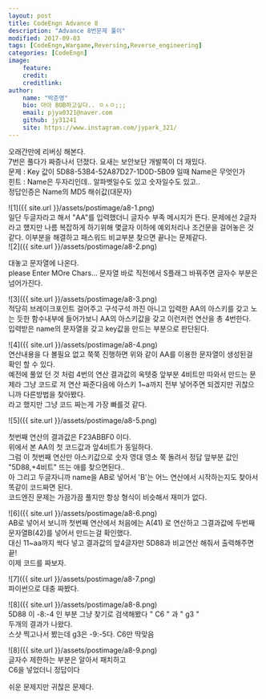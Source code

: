 ```yaml
---
layout: post
title: CodeEngn Advance 8
description: "Advance 8번문제 풀이"
modified: 2017-09-03
tags: [CodeEngn,Wargame,Reversing,Reverse_engineering]
categories: [CodeEngn]
image:
    feature:
    credit:
    creditlink:
author:
    name: "박준영"
    bio: 아아 BOB하고싶다.. ㅇㅅㅇ;;;
    email: pjya0321@naver.com
    github: jy31241
    site: https://www.instagram.com/jypark_321/
---
```

오래간만에 리버싱 해본다.  
7번은 풀다가 짜증나서 던졌다. 요새는 보안보단 개발쪽이 더 재밌다.  
문제 : Key 값이 5D88-53B4-52A87D27-1D0D-5B09 일때 Name은 무엇인가  
힌트 : Name은 두자리인데.. 알파벳일수도 있고 숫자일수도 있고..  
정답인증은 Name의 MD5 해쉬값(대문자)  

![1]({{ site.url }}/assets/postimage/a8-1.png)  
일단 두글자라고 해서 "AA"를 입력했더니 글자수 부족 메시지가 뜬다. 문제에선 2글자라고 헀지만 나름 복잡하게 하기위해 몇글자 이하에 예외처리나 조건문을 걸어놓은 것 같다. 이부분을 해결하고 패스워드 비교부분 찾으면 끝나는 문제같다.  
![2]({{ site.url }}/assets/postimage/a8-2.png)  

대놓고 문자열에 나온다.   
please Enter MOre Chars... 문자열 바로 직전에서 S플래그 바꿔주면 글자수 부분은 넘어가진다. 

![3]({{ site.url }}/assets/postimage/a8-3.png)  
적당히 브레이크포인트 걸어주고 구석구석 까진 아니고 입력한 AA의 아스키를 갖고 노는 듯한 함수내부에 들어가보니 AA의 아스키값을 갖고 이런저런 연산을 총 4번한다.  
입력받은 name의 문자열을 갖고 key값을 만드는 부분으로 판단된다.  

![4]({{ site.url }}/assets/postimage/a8-4.png)  
연산내용을 다 볼필요 없고 쭉쭉 진행하면 위와 같이 AA를 이용한 문자열이 생성된걸 확인 할 수 있다.  
예전에 풀었 던 것 처럼 4번의 연산 결과값의 옥텟중 앞부분 4비트만 따와서 만드는 문제라 그냥 코드로 저 연산 짜준다음에 아스키 1~a까지 전부 넣어주면 되겠지만 귀찮으니까 다른방법을 찾아봤다.  
라고 했지만 그냥 코드 짜는게 가장 빠를것 같다.  

![5]({{ site.url }}/assets/postimage/a8-5.png)  

첫번째 연산의 결과값은 F23ABBF0 이다.  
위에서 본 AA의 첫 코드값과 앞4비트가 동일하다.  
그럼 이 첫번째 연산만 아스키값으로 숫자 영대 영소 쭉 돌려서 정답 앞부분 값인  
"5D88,+4비트" 뜨는 애를 찾으면된다..  
아 그리고 두글자니까 name을 AB로 넣어서 'B'는 어느 연산에서 시작하는지도 찾아서 똑같이 코드짜면 된다.  
코드엔진 문제는 가끔가끔 풀지만 항상 형식이 비슷해서 재미가 없다.  
  
  
![6]({{ site.url }}/assets/postimage/a8-6.png)  
AB로 넣어서 보니까 첫번째 연산에서 처음에는 A(41) 로 연산하고 그결과값에 두번째문자열B(42)를 넣어서 만드는걸 확인했다.  
대신 11~aa까지 싹다 넣고 결과값의 앞4글자만 5D88과 비교연산 해줘서 출력해주면 끝!  
이제 코드를 짜보자.  

![7]({{ site.url }}/assets/postimage/a8-7.png)  
파이썬으로 대충 짜봤다.  

![8]({{ site.url }}/assets/postimage/a8-8.png)  
5D88 이 -8:-4 인 부분 그냥 찾기로 검색해봤다
" C6 " 과 " g3 "  
두개의 결과가 나왔다.  
스샷 찍고나서 봤는데 g3은 -9:-5다. C6만 딱맞음  

![8]({{ site.url }}/assets/postimage/a8-9.png)  
글자수 제한하는 부분은 알아서 패치하고  
C6을 넣었더니 정답이다  
  
  
쉬운 문제지만 귀찮은 문제다.















